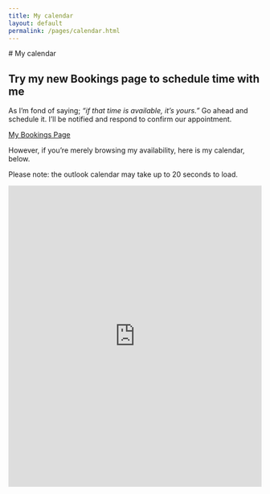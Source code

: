 ```yaml
---
title: My calendar
layout: default 
permalink: /pages/calendar.html
---
```

<div markdown="1" id="main" role="main">
# My calendar

## Try my new Bookings page to schedule time with me

As I’m fond of saying; <em>“if that time is available, it’s yours.”</em> Go ahead and schedule it. I’ll be notified and respond to confirm our appointment.

<a href="https://outlook.office365.com/owa/calendar/KyleSkrinaksProfessionalCalendar@ProdDuke.onmicrosoft.com/bookings/">My Bookings Page</a>

However, if you’re merely browsing my availability, here is my calendar, below.

Please note: the outlook calendar may take up to 20 seconds to load.

<div class="iframe-wrapper"><iframe frameborder="no" border="0" marginwidth="0" marginheight="0" width="100%" height="600" src="https://outlook.office365.com/owa/calendar/kyle.skrinak@duke.edu/Calendar/calendar.html" onload="this.height=this.contentWindow.document.body.scrollHeight;"></iframe></div>
</div>

